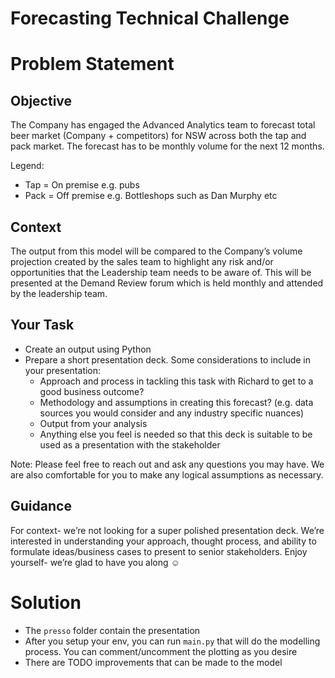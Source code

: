# Forecasting Technical Challenge

# Problem Statement
## Objective

The Company has engaged the Advanced Analytics team to forecast total beer market (Company + competitors) for NSW across both the tap and pack market. The forecast has to be monthly volume for the next 12 months. 

Legend:
- Tap = On premise e.g. pubs
- Pack = Off premise e.g. Bottleshops such as Dan Murphy etc

## Context

The output from this model will be compared to the Company’s volume projection created by the sales team to highlight any risk and/or opportunities that the Leadership team needs to be aware of. This will be presented at the Demand Review forum which is held monthly and attended by the leadership team.  

## Your Task
- Create an output using Python 
- Prepare a short presentation deck. Some considerations to include in your presentation:
    - Approach and process in tackling this task with Richard to get to a good business outcome?
    - Methodology and assumptions in creating this forecast? (e.g. data sources you would consider and any industry specific nuances)
    - Output from your analysis
    - Anything else you feel is needed so that this deck is suitable to be used as a presentation with the stakeholder 

Note: Please feel free to reach out and ask any questions you may have. We are also comfortable for you to make any logical assumptions as necessary. 

## Guidance

For context- we’re not looking for a super polished presentation deck. We’re interested in understanding your approach, thought process, and ability to formulate ideas/business cases to present to senior stakeholders. Enjoy yourself- we’re glad to have you along ☺ 

# Solution

- The `presso` folder contain the presentation
- After you setup your env, you can run `main.py` that will do the modelling process. You can comment/uncomment the plotting as you desire
- There are TODO improvements that can be made to the model